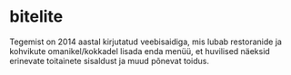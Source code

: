 # bitelite

Tegemist on 2014 aastal kirjutatud veebisaidiga, mis lubab restoranide ja kohvikute omanikel/kokkadel lisada enda menüü, et huvilised näeksid erinevate toitainete sisaldust ja muud põnevat toidus.
